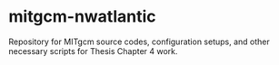 # mitgcm-nwatlantic

Repository for MITgcm source codes, configuration setups, and other necessary scripts for Thesis Chapter 4 work.
